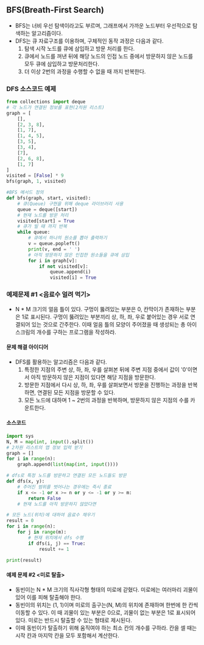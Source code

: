 ## BFS(Breath-First Search)
* BFS는 너비 우선 탐색이라고도 부르며, 그래프에서 가까운 노드부터 우선적으로 탐색하는 알고리즘이다.
* DFS는 큐 자료구조를 이용하며, 구체적인 동작 과정은 다음과 같다.
    1. 탐색 시작 노드를 큐에 삼입하고 방문 처리를 한다.
    2. 큐에서 노드를 꺼낸 뒤에 해당 노드의 인접 노드 중에서 방문하지 않은 노드를 모두 큐에 삼입하고 방문처리한다.
    3. 더 이상 2번의 과정을 수행할 수 없을 때 까지 반복한다.

### DFS 소스코드 예제
```python
from collections import deque
# 각 노드가 연결된 정보를 표현(2차원 리스트)
graph = [
    [],
    [2, 3, 8],
    [1, 7],
    [1, 4, 5],
    [3, 5],
    [3, 4],
    [7],
    [2, 6, 8],
    [1, 7]
]
visited = [False] * 9
bfs(graph, 1, visited)

#BFS 메서드 정의
def bfs(graph, start, visited):
    # 큐(Queue) 구현을 위해 deque 라이브러리 사용
    queue = deque([start])
    # 현재 노드를 방문 처리
    visited[start] = True
    # 큐가 빌 때 까지 반복
    while queue:
        # 큐에서 하나의 원소를 뽑아 출력하기
        v = queue.popleft()
        print(v, end = ' ')
        # 아직 방문하지 않은 인접한 원소들을 큐에 삼입
        for i in graph[v]:
            if not visited[v]:
                queue.append(i)
                visited[i] = True
```

### 예제문제 #1 <음료수 얼려 먹기>
* N * M 크기의 얼음 틀이 있다. 구멍이 뚫려있는 부분은 0, 칸막이가 존재하는 부분은 1로 표시된다. 구멍이 뚫려있는 부분끼리 상, 하, 좌, 우로 붙어있는 경우 서로 연결되어 있는 것으로 간주한다. 이때 얼음 틀의 모양이 주어졌을 때 생성되는 총 아이스크림의 개수를 구하는 프로그램을 작성하라.
#### 문제 해결 아이디어
* DFS를 활용하는 알고리즘은 다음과 같다.
    1. 특정한 지점의 주변 상, 하, 좌, 우를 살펴본 뒤에 주변 지점 중에서 값이 '0'이면서 아직 방문하지 않은 지점이 있다면 해당 지점을 방문한다.
    2. 방문한 지점에서 다시 상, 하, 좌, 우를 살펴보면서 방문을 진행하는 과정을 반복하면, 연결된 모든 지점을 방문할 수 있다.
    3. 모든 노드에 대하며 1 ~ 2번의 과정을 반복하며, 방문하지 않은 지점의 수를 카운트한다.

#### 소스코드
```python
import sys
N, M = map(int, input().split())
# 2차원 리스트의 맵 정보 입력 받기
graph = []
for i in range(n):
    graph.append(list(map(int, input())))

# dfs로 특정 노드를 방문하고 연결된 모든 노드들도 방문
def dfs(x, y):
    # 주어진 범위를 벗어나는 경우에는 즉시 종료
    if x <= -1 or x >= n or y <= -1 or y >= m:
        return False
    # 현재 노드를 아직 방문하지 않았다면

# 모든 노드(위치)에 대하여 음료수 채우기
result = 0
for i in range(n):
    for j in range(m):
        # 현재 위치에서 dfs 수행
        if dfs(i, j) == True:
            result += 1

print(result)
```
#### 예제 문제 #2 <미로 탈출>
* 동빈이는 N * M 크기의 직사각형 형태의 미로에 갇혔다. 미로에는 여러마리 괴물이 있어 이를 피해 탈출해야 한다.
* 동빈이의 위치는 (1, 1)이며 미로의 출구는(N, M)의 위치에 존재하며 한번에 한 칸씩 이동할 수 있다. 이 때 괴물이 있는 부분은 0으로, 괴물이 없는 부분은 1로 표시되어 있다. 미로는 반드시 탈출할 수 있는 형태로 제시된다.
* 이때 동빈이가 탈출하기 위해 움직여야 하는 최소 칸의 개수를 구하라. 칸을 셀 때는 시작 칸과 마지막 칸을 모두 포함해서 계산한다.

